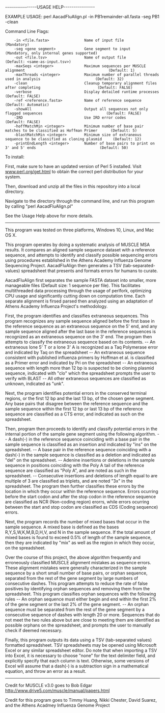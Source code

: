

----------------USAGE HELP----------------

EXAMPLE USAGE:		perl AacadFluAlign.pl -in PB1remainder-all.fasta -seg PB1 -clean


Command Line Flags:

        -in <file.fasta>				Name of input file															(Mandatory)
        -seg <gene segment>				Gene segment to input														(Mandatory, only internal genes supported)
        -out <file.tsv>					Name of output file															(Default: <same-as-input.tsv>)
        -maxSeqs <integer>				Maximum sequences per MUSCLE alignment										(Default: 1)
        -maxThreads <integer>			Maximum number of parallel threads used in analysis							(Default: 32)
        -clean							Cleanup temporary alignment files after completing 							(Default: FALSE)
        -verbose						Display detailed runtime processes											(Default: FALSE)
        -ref <reference.fasta>			Name of reference sequence													(Default: Automatic)
        -showAll						Output all sequences not only flagged sequences								(Default: FALSE)
        -IRD							Use IRD error codes															(Default: FALSE)
        -hoffMatchMin <integer>			Minimum number of base pair matches to be classified as Hoffman Primer		(Default: 5)
        -blastMatchMin <integer>		Minimum size of extraneous sequence to be classified as cloning plasmid		(Default: 12)
        -printEndLength <integer>		Number of base pairs to print on 3' and 5' ends								(Default: 50)


To install:

First, make sure to have an updated version of Perl 5 installed. Visit www.perl.org/get.html to obtain the correct perl distribution for your system.

Then, download and unzip all the files in this repository into a local directory.

Navigate to the directory through the command line, and run this program by calling "perl AacadFluAlign.pl"

See the Usage Help above for more details.

---------------------------------------------------------------------------------------

This program was tested on three platforms, Windows 10, Linux, and Mac OS X.

This program operates by doing a systematic analysis of MUSCLE MSA results. It compares an aligned sample sequence dataset with a reference sequence, and attempts to identify and classify possible sequencing errors using procedures established in the Athens Academy Influenza Genome Sequencing Project. AacadFluAlign then generates a TSV (tab-separated-values) spreadsheet that presents and formats errors for humans to curate. 

AacadFluAlign first separates the sample FASTA dataset into smaller, more manageable files (Default size: 1 sequence per file). This facilitates multithreaded data processing through the usage of perlfork, optimizing CPU usage and significantly cutting down on computation time. Each separate alignment is firsed parsed then analyzed using an adaptation of Athens Academy Influenza Project's methodology. 

First, the program identifies and classifies extraneous sequences. This program recognizes any sample sequence aligned before the first base in the reference sequence as an extraneous sequence on the 5' end, and any sample sequence aligned after the last base in the reference sequences is recognized as an extraneous sequence on the 3' end. The program then attempts to classify the extraneous sequence based on its contents. 
        -- An extraneous lone 5' T or a lone 3' A is recognized as a Taq Polymerase error and indicated by Taq on the spreadsheet
        -- An extraneous sequence consistent with published influenza primers by Hoffman et al. is classified as a Primer error and indicated by Pri on the spreadsheet
        -- An extraneous sequence with length more than 12 bp is suspected to be cloning plasmid sequence, indicated with "clo" which the spreadsheet prompts the user to verify with BLAST
        -- All other extraneous sequences are classified as unknown, indicated as "unk".
        
Next, the program identifies potential errors in the conserved terminal regions, or the first 12 bp and the last 13 bp, of the chosen gene segment. Any base pairs that disagree between the reference sequence and the sample sequence within the first 12 bp or last 13 bp of the reference sequence are classified as a CTS error, and indicated as such on the spreadsheet.

Then, program then proceeds to identify and classify potential errors in the internal portion of the sample gene segment using the following algorithm. 
        -- A dash(-) in the reference sequence coinciding with a base pair in the sample sequence is classified as an insertion and indicated by "ins" on the spreadsheet.
        -- A base pair in the reference sequence coinciding with a dash(-) in the sample sequence is classified as a deletion and indicated as "del" on the spreadsheet.
        -- Adenine insertions or deletions in the sample sequence in positions coinciding with the Poly A tail of the reference sequence are classified as "Poly A", and are noted as such in the spreadsheet.
        -- Consecutive insertions and deletions of length equal to are multiple of 3 are classified as triplets, and are noted "3x" in the spreadsheet.
The program then further classifies these errors by the location in which they occur within the reference sequence. Errors ocurring before the start codon and after the stop codon in the reference sequence are classified as NCR (Non-coding region) erorrs, while errors ocurring between the start and stop codon are classified as CDS (Coding sequence) errors.

Next, the program records the number of mixed bases that occur in the sample sequence. A mixed base is defined as the bases R,Y,S,W,K,M,B,D,H,V, and N in the sample sequence. If the total amount of mixed bases is found to exceed 0.5% of length of the sample sequence, then they are indicated by "mix" as well as the region in which they occur, on the spreadsheet.

Over the course of this project, the above algorithm frequently and erroneously classified MUSCLE alignment mistakes as sequence errors. These alignment mistakes were generally characterized in the sample sequence by a short small number of base pairs, or orphan sequence, separated from the rest of the gene segment by large numbers of consecutive dashes. This program attempts to reduce the rate of false positives by identifying orphan sequences and removing them from the spreadsheet. This program classifies orphan sequences with the following rules
        -- An orphan sequence must either begin and end within the first 2% of the gene segment or the last 2% of the gene segment.
        -- An orphan sequence must be separated from the rest of the gene segment by a consecutive sequence of dashes with length 20 or more.
Sequences that do not meet the two rules above but are close to meeting them are identified as possible orphans on the spreadsheet, and prompts the user to manually check if deemed necessary.

Finally, this program outputs its data using a TSV (tab-separated values) formatted spreadsheet. TSV spreadsheets may be opened using Microsoft Excel or any similar spreadsheet editor. Do note that when importing a TSV into Excel, it is necessary to choose "none" for the text delimiter field, and explicitly specify that each column is text. Otherwise, some versions of Excel will assume that a dash(-) is a subtraction sign in a mathematical equation, and throw an error as a result.

-------------------------------------------------------------------------------------------------------------------

Credit for MUSCLE v3.0 goes to Bob Edgar http://www.drive5.com/muscle/manual/papers.html

Credit for this program goes to Timmy Huang, Nikki Chester, David Suarez, and the Athens Acadmey Influenza Genome Project
